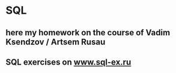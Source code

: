 # SQL

## here my homework on the course of Vadim Ksendzov / Artsem Rusau

## SQL exercises on www.sql-ex.ru
